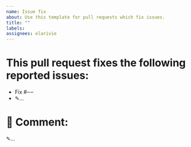 ```yaml
---
name: Issue fix
about: Use this template for pull requests which fix issues.
title: ""
labels: 
assignees: elarivie
---
```



# This pull request fixes the following reported issues:

* Fix #‒‒
* ✎…

# 💬 Comment:

✎…
